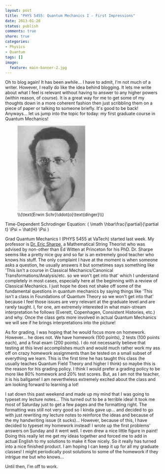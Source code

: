 ```yaml
---
layout: post
title: "PHYS 5455: Quantum Mechanics I - First Impressions"
date: 2013-01-28
status: publish
comments: true
share: true
categories:
- Physics
- Quantum
tags: []
image:
  feature: main-banner-2.jpg
---
```


Oh to blog again! It has been awhile... I have to admit, I'm not much of a writer. However, I really do like the idea behind blogging. It lets me write about what I feel is relevant without having to answer to any higher powers (within reason, of course). It is a great way for me to get some of my thoughts down in a more coherent fashion then just scribbling them on a piece of paper or talking to someone briefly. It's good to be back! Anyways... let us jump into the topic for today: my first graduate course in Quantum Mechanics!

<figure>
	<img src="/images/Erwin_Schrodinger.jpg" />
	<figcaption>\\(\text{Erwin Schr}\ddot{o}\text{dinger}\\)</figcaption>
</figure>

Time-Dependent Schrodinger Equation: \( \imath \hbar\frac{\partial}{\partial t} \Psi = \hat{H} \Psi \)

Grad Quantum Mechanics I (PHYS 5455 at VaTech) started last week. My professor is <a target="_blank" href="http://www.phys.vt.edu/~ersharpe/">Dr. Eric Sharpe</a>, a Mathematical String Theorist who was advised by non-other than Ed Witten at Princeton for his PhD. Dr. Sharpe seems like a pretty nice guy and so far is an extremely good teacher who knows his stuff. The only complaint I have at the moment is when someone asks a question, he usually answers it but sometimes says something like 'This isn't a course in Classical Mechanics/Canonical Transformations/Analysis/etc. so we won't get into that' which I understand completely in most cases, especially here at the beginning with a review of Classical Mechanics. I just hope he does not shake off some of the fundamental questions in quantum mechanics by saying things like 'This isn't a class in Foundations of Quantum Theory so we won't get into that' because I feel those issues are very relevant at the graduate level and are rarely taught. I, for one, am extremely interested in what main-stream interpretation he follows (Everett, Copenhagen, Consistent Histories, etc.) and why. Once the class gets more involved in actual Quantum Mechanics we will see if he brings interpretations into the picture!

As for grading, I was hoping that he would focus more on homework. However... he does not. We have homework (100 points), 2 tests (100 points each), and a final exam (200 points). I do not necessarily believe that testing at this level accomplishes much and would much rather work my ass off on crazy homework assignments than be tested on a small subset of everything we learn. This is the first time he has taught this class (he usually teaches Quantum Field Theory and higher I think) so maybe this is the reason for his grading policy. I think I would prefer a grading policy to be more like 80% homework and 20% test scores. But, as I am not the teacher, it is his ballgame! I am nevertheless extremely excited about the class and am looking forward to learning a lot!

I sat down this past weekend and made up my mind that I was going to typeset my lecture notes... This turned out to be a terrible idea! It took me most of Saturday just to get a few pages and the formatting right. The formatting was still not very good so I kinda gave up... and decided to go with just rewriting my lecture notes to reinforce the ideas and because of the my handwriting issue (it sucks)... However, because of this, I have decided to typeset my homework instead! I wrote up the first problems' answers on Sunday and it went well. I even drew a nice little figure in paint! Doing this really let me get my ideas together and forced me to add in actual English to my solutions to make it flow nicely. So it really has turned into a nice finished product. I am hoping I can keep it up for all my graduate classes! I might periodically post solutions to some of the homework if they intrigue me but who knows...

Until then, I'm off to work.
